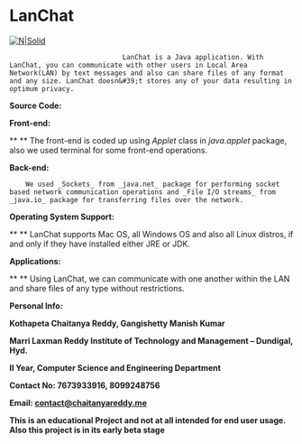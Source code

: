 # LanChat


[![N|Solid](https://image.ibb.co/kGkirG/crk.png)](http://chaitanyareddy.me)


                                LanChat is a Java application. With LanChat, you can communicate with other users in Local Area Network(LAN) by text messages and also can share files of any format and any size. LanChat doesn&#39;t stores any of your data resulting in optimum privacy.

**Source Code:**

**Front-end:**

**       ** The front-end is coded up using _Applet_ class in _java.applet_ package, also we used terminal for some front-end operations.

**Back-end:**

        We used _Sockets_ from _java.net_ package for performing socket based network communication operations and _File I/O streams_ from _java.io_ package for transferring files over the network.

**Operating System Support:**

**       ** LanChat supports Mac OS, all Windows OS and also all Linux distros, if and only if they have installed either JRE or JDK.

**Applications:**

**       ** Using LanChat, we can communicate with one another within the LAN and share files of any type without restrictions.

**Personal Info:**

**Kothapeta Chaitanya Reddy, Gangishetty Manish Kumar**

**Marri Laxman Reddy Institute of Technology and Management – Dundigal, Hyd.**

**II Year, Computer Science and Engineering Department**

**Contact No: 7673933916, 8099248756**

**Email: contact@chaitanyareddy.me**



**This is an educational Project and not at all intended for end user usage.**
**Also this project is in its early beta stage**


